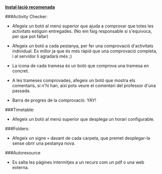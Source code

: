 __[Instal·lació recomenada](//github.com/gcq/MSuite/raw/master/msuite.user.js)__

###Activity Checker:

+ Afegeix un botó al menú superior que ajuda a comprovar que totes les activitats estiguin entregades. (No em faig responsable si s'equivoca, per que pot fallar)

+ Afegeix un botó a cada pestanya, per fer una comprovació d'activitats individual.
Es millor ja que és més ràpid que una comprovació completa, i al servidor li agradarà més ;)

+ La icona de cada tramesa és un botó que comprova una tramesa en concret.

+ A les trameses comprovades, afegeix un botó que mostra els comentaris, si n'hi han, així pots veure el comentari del professor d'una passada.

+ Barra de progres de la comprovació. YAY!

###Timetable:

+ Afegeix un botó al menú superior que desplega un horari configurable.

###Folders:

+ Afegeix un signe `+` davant de cada carpeta, que premet desplegar-la sense obrir una pestanya nova.

###Autoresource

+ Es salta les pàgines intermitjes a un recurs com un pdf o una web externa.